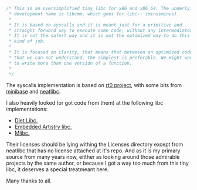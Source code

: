 ```C
/* This is an oversimplified tiny libc for x86 and x86_64. The underlying
 * development name is libcmm, which goes for libc-- (minusminus).
 *
 * It is based on syscalls and it is meant just for a primitive and
 * straight forward way to execute some code, without any intermediator.
 * It is not the safest way and it is not the optimized way to do this
 * kind of job.
 *
 * It is focused on clarity, that means that betweeen an optimized code
 * that we can not understand, the simplest is preferable. We might want
 * to write more than one version of a function.
 *
 */
```

The syscalls implementation is based on [rt0 project](https://github.com/lpsantil/rt0), with some bits from
[minibase](https://github.com/arsv/minibase) and [neatlibc](https://github.com/aligrudi/neatlibc).

I also heavily looked (or got code from them) at the following libc implementations:

* [Diet Libc.](http://www.fefe.de/dietlibc)
* [Embedded Artistry libc.](https://github.com/embeddedartistry/libc)
* [Mlibc.](https://github.com/managarm/mlibc)

Their licenses should be lying withing the Licenses directory except from neatlibc
that has no license attached at it's repo. And as it is my primary source from
many years now, eitther as looking around those admirable projects by the same
author, or because I got a way too much from this tiny libc, it deserves a special
treatmeant here.

Many thanks to all.
